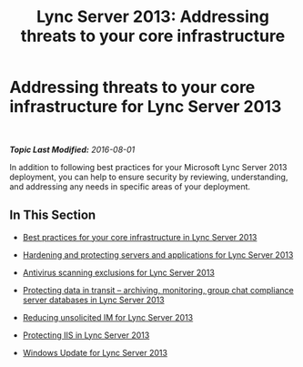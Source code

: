 ﻿---
title: 'Lync Server 2013: Addressing threats to your core infrastructure'
TOCTitle: Addressing threats to your core infrastructure for Lync Server 2013
ms:assetid: bf90ecc3-f9ea-45db-93e2-9aecec06f0d8
ms:mtpsurl: https://technet.microsoft.com/en-us/library/Dn518334(v=OCS.15)
ms:contentKeyID: 60918604
ms.date: 08/01/2016
mtps_version: v=OCS.15
---

<div data-xmlns="http://www.w3.org/1999/xhtml">

<div class="topic" data-xmlns="http://www.w3.org/1999/xhtml" data-msxsl="urn:schemas-microsoft-com:xslt" data-cs="http://msdn.microsoft.com/en-us/">

<div data-asp="http://msdn2.microsoft.com/asp">

# Addressing threats to your core infrastructure for Lync Server 2013

</div>

<div id="mainSection">

<div id="mainBody">

<span> </span>

_**Topic Last Modified:** 2016-08-01_

In addition to following best practices for your Microsoft Lync Server 2013 deployment, you can help to ensure security by reviewing, understanding, and addressing any needs in specific areas of your deployment.

<div>

## In This Section

  - [Best practices for your core infrastructure in Lync Server 2013](lync-server-2013-best-practices-for-your-core-infrastructure.md)

  - [Hardening and protecting servers and applications for Lync Server 2013](lync-server-2013-hardening-and-protecting-servers-and-applications.md)

  - [Antivirus scanning exclusions for Lync Server 2013](lync-server-2013-antivirus-scanning-exclusions.md)

  - [Protecting data in transit – archiving, monitoring, group chat compliance server databases in Lync Server 2013](lync-server-2013-protecting-data-in-transit-–-archiving-monitoring-group-chat-compliance-server-databases.md)

  - [Reducing unsolicited IM for Lync Server 2013](lync-server-2013-reducing-unsolicited-im.md)

  - [Protecting IIS in Lync Server 2013](lync-server-2013-protecting-iis.md)

  - [Windows Update for Lync Server 2013](lync-server-2013-windows-update-for-lync-server.md)

</div>

</div>

<span> </span>

</div>

</div>

</div>

